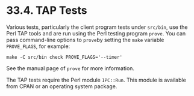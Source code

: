 # 33.4. TAP Tests

Various tests, particularly the client program tests under `src/bin`, use the Perl TAP tools and are run using the Perl testing program `prove`. You can pass command-line options to `prove`by setting the `make` variable `PROVE_FLAGS`, for example:

```text
make -C src/bin check PROVE_FLAGS='--timer'
```

See the manual page of `prove` for more information.

The TAP tests require the Perl module `IPC::Run`. This module is available from CPAN or an operating system package.

